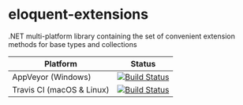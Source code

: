 # eloquent-extensions
.NET multi-platform library containing the set of convenient extension methods for base types and collections

|Platform|Status|
|--------|------|
|AppVeyor (Windows)|[![Build Status](https://ci.appveyor.com/api/projects/status/64e46jqnn6c2ghbr?svg=true)](https://ci.appveyor.com/project/eithery/eloquent-extensions)|
|Travis CI (macOS & Linux)|[![Build Status](https://travis-ci.com/eithery/eloquent-extensions.svg?branch=master)](https://travis-ci.com/eithery/eloquent-extensions)|
